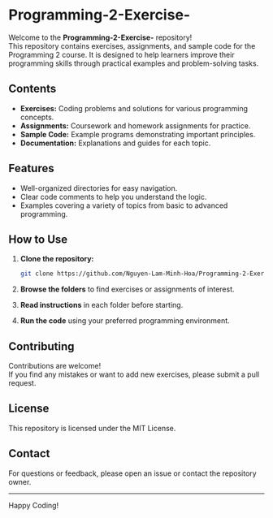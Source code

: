 # Programming-2-Exercise-

Welcome to the **Programming-2-Exercise-** repository!  
This repository contains exercises, assignments, and sample code for the Programming 2 course. It is designed to help learners improve their programming skills through practical examples and problem-solving tasks.

## Contents

- **Exercises:** Coding problems and solutions for various programming concepts.
- **Assignments:** Coursework and homework assignments for practice.
- **Sample Code:** Example programs demonstrating important principles.
- **Documentation:** Explanations and guides for each topic.

## Features

- Well-organized directories for easy navigation.
- Clear code comments to help you understand the logic.
- Examples covering a variety of topics from basic to advanced programming.

## How to Use

1. **Clone the repository:**
   ```bash
   git clone https://github.com/Nguyen-Lam-Minh-Hoa/Programming-2-Exercise-.git
   ```

2. **Browse the folders** to find exercises or assignments of interest.

3. **Read instructions** in each folder before starting.

4. **Run the code** using your preferred programming environment.

## Contributing

Contributions are welcome!  
If you find any mistakes or want to add new exercises, please submit a pull request.

## License

This repository is licensed under the MIT License.

## Contact

For questions or feedback, please open an issue or contact the repository owner.

---

Happy Coding!
